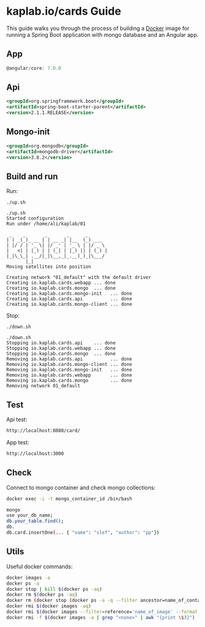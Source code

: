 # kaplab.io/cards Guide

This guide walks you through the process of building a [Docker](https://docker.com/) image for running a Spring Boot application with mongo database and an Angular app.

## App

```javascript
@angular/core: 7.0.0
```

## Api

```xml 
<groupId>org.springframework.boot</groupId>
<artifactId>spring-boot-starter-parent</artifactId>
<version>2.1.1.RELEASE</version>
```

## Mongo-init

```xml
<groupId>org.mongodb</groupId>
<artifactId>mongodb-driver</artifactId>
<version>3.8.2</version>
```

## Build and run

Run:

```
./up.sh
```

```
./up.sh                                                  
Started configuration
Run under /home/ali/kaplab/01

 _    _       _       _      _       
| | _(_)_ __ | | __ _| |__  (_) ___  
| |/ / | '_ \| |/ _' | '_ \ | |/ _ \ 
|   <| | |_) | | (_| | |_) || | (_) |
|_|\_\_| .__/|_|\__,_|_.__(_)_|\___/ 
       |_|                           
Moving satellites into position

Creating network "01_default" with the default driver
Creating io.kaplab.cards.webapp ... done
Creating io.kaplab.cards.mongo  ... done
Creating io.kaplab.cards.mongo-init   ... done
Creating io.kaplab.cards.api          ... done
Creating io.kaplab.cards.mongo-client ... done
```

Stop:

```
./down.sh
```

```
./down.sh 
Stopping io.kaplab.cards.api    ... done
Stopping io.kaplab.cards.webapp ... done
Stopping io.kaplab.cards.mongo  ... done
Removing io.kaplab.cards.api          ... done
Removing io.kaplab.cards.mongo-client ... done
Removing io.kaplab.cards.mongo-init   ... done
Removing io.kaplab.cards.webapp       ... done
Removing io.kaplab.cards.mongo        ... done
Removing network 01_default

```

## Test



Api test:

```bash
http://localhost:8080/card/ 
```

App test:

```bash
http://localhost:3000 
```

## Check

Connect to mongo container and check mongo collections:

```bash
docker exec -i -t mongo_container_id /bin/bash 
```

```bash
mongo
use your_db_name;
db.your_table.find();
db.
db.card.insertOne(... { "name": "slef", "author": "pp"})
```

## Utils

Useful docker commands:

```bash
docker images -a
docker ps -a
docker stop | kill $(docker ps -aq)
docker rm $(docker ps -aq)
docker rm (docker stop (docker ps -a -q --filter ancestor=name_of_container --format="{{.ID}}"))
docker rmi $(docker images -aq)
docker rmi $(docker images --filter=reference='name_of_image' --format "{{.ID}}")
docker rmi -f $(docker images -a | grep "<none>" | awk "{print \$3}")
```


